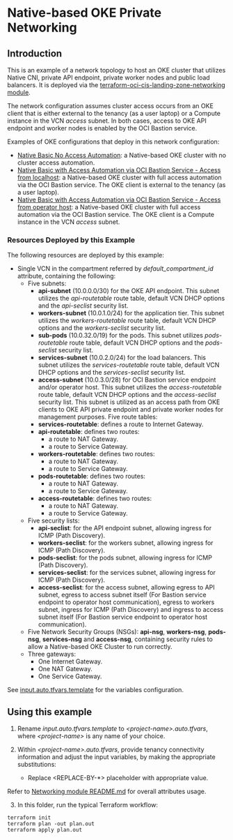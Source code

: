 <!-- BEGIN_TF_DOCS -->
# Native-based OKE Private Networking

## Introduction

This is an example of a network topology to host an OKE cluster that utilizes Native CNI, private API endpoint, private worker nodes and public load balancers. It is deployed via the [terraform-oci-cis-landing-zone-networking module](https://github.com/oracle-quickstart/terraform-oci-cis-landing-zone-networking). 

The network configuration assumes cluster access occurs from an OKE client that is either external to the tenancy (as a user laptop) or a Compute instance in the VCN *access* subnet. In both cases, access to OKE API endpoint and worker nodes is enabled by the OCI Bastion service. 

Examples of OKE configurations that deploy in this network configuration:
- [Native Basic No Access Automation](https://github.com/oracle-quickstart/terraform-oci-secure-workloads/tree/main/cis-oke/examples/native/basic): a Native-based OKE cluster with no cluster access automation.
- [Native Basic with Access Automation via OCI Bastion Service - Access from localhost](https://github.com/oracle-quickstart/terraform-oci-secure-workloads/tree/main/cis-oke/examples/native/private-cluster-access-via-localhost): a Native-based OKE cluster with full access automation via the OCI Bastion service. The OKE client is external to the tenancy (as a user laptop).
- [Native Basic with Access Automation via OCI Bastion Service - Access from operator host](https://github.com/oracle-quickstart/terraform-oci-secure-workloads/tree/main/cis-oke/examples/native/private-cluster-access-via-operator): a Native-based OKE cluster with full access automation via the OCI Bastion service. The OKE client is a Compute instance in the VCN *access* subnet.

### Resources Deployed by this Example

The following resources are deployed by this example:

- Single VCN in the compartment referred by *default_compartment_id* attribute, containing the following:
    - Five subnets:
        - **api-subnet** (10.0.0.0/30) for the OKE API endpoint. This subnet utilizes the *api-routetable* route table, default VCN DHCP options and the *api-seclist* security list.
        - **workers-subnet** (10.0.1.0/24) for the application tier. This subnet utilizes the *workers-routetable* route table, default VCN DHCP options and the *workers-seclist* security list.
        - **sub-pods** (10.0.32.0/19) for the pods. This subnet utilizes *pods-routetable* route table, default VCN DHCP options and the *pods-seclist* security list.
        - **services-subnet** (10.0.2.0/24) for the load balancers. This subnet utilizes the *services-routetable* route table, default VCN DHCP options and the *services-seclist* security list.
        - **access-subnet** (10.0.3.0/28) for OCI Bastion service endpoint and/or operator host. This subnet utilizes the *access-routetable* route table, default VCN DHCP options and the *access-seclist* security list. This subnet is utilized as an access path from OKE clients to OKE API private endpoint and private worker nodes for management purposes.
    Five route tables:
        - **services-routetable**: defines a route to Internet Gateway.
        - **api-routetable**: defines two routes:
            - a route to NAT Gateway.
            - a route to Service Gateway.
        - **workers-routetable**: defines two routes:
            - a route to NAT Gateway.
            - a route to Service Gateway.   
        - **pods-routetable**: defines two routes:
            - a route to NAT Gateway.
            - a route to Service Gateway.  
        - **access-routetable**: defines two routes:
            - a route to NAT Gateway.
            - a route to Service Gateway.  
    - Five security lists:
        - **api-seclist**: for the API endpoint subnet, allowing ingress for ICMP (Path Discovery).
        - **workers-seclist**: for the workers subnet, allowing ingress for ICMP (Path Discovery).
        - **pods-seclist**: for the pods subnet, allowing ingress for ICMP (Path Discovery).
        - **services-seclist**: for the services subnet, allowing ingress for ICMP (Path Discovery).
        - **access-seclist**: for the access subnet, allowing egress to API subnet, egress to access subnet itself (For Bastion service endpoint to operator host communication), egress to workers subnet, ingress for ICMP (Path Discovery) and ingress to access subnet itself (For Bastion service endpoint to operator host communication).
    - Five Network Security Groups (NSGs): **api-nsg**, **workers-nsg**, **pods-nsg**, **services-nsg** and **access-nsg**, containing security rules to allow a Native-based OKE Cluster to run correctly.    
    - Three gateways:
        - One Internet Gateway.
        - One NAT Gateway.
        - One Service Gateway.

See [input.auto.tfvars.template](./input.auto.tfvars.template) for the variables configuration.

## Using this example
1. Rename *input.auto.tfvars.template* to *\<project-name\>.auto.tfvars*, where *\<project-name\>* is any name of your choice.

2. Within *\<project-name\>.auto.tfvars*, provide tenancy connectivity information and adjust the input variables, by making the appropriate substitutions:
   - Replace \<REPLACE-BY-\*\> placeholder with appropriate value. 
   
Refer to [Networking module README.md](https://github.com/oracle-quickstart/terraform-oci-cis-landing-zone-networking/blob/main/README.md) for overall attributes usage.

3. In this folder, run the typical Terraform workflow:
```
terraform init
terraform plan -out plan.out
terraform apply plan.out
```


